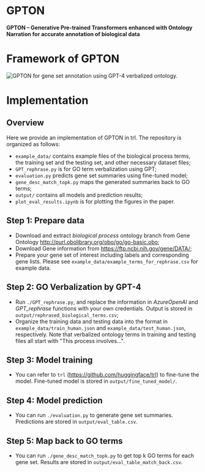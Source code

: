 # GPTON

**GPTON – Generative Pre-trained Transformers enhanced with Ontology Narration for accurate annotation of biological data**

# Framework of GPTON
![GPTON for gene set annotation using GPT-4 verbalized ontology.](./example_data/fig1.png)

# Implementation
## Overview
Here we provide an implementation of GPTON in trl. The repository is organized as follows:
- `example_data/` contains example files of the biological process terms, the training set and the testing set, and other necessary dataset files;
- `GPT_rephrase.py` is for GO term verbalization using GPT;
- `evaluation.py` predicts gene set summaries using fine-tuned model;
- `gene_desc_match_topk.py` maps the generated summaries back to GO terms;
- `output/` contains all models and prediction results;
- `plot_eval_results.ipynb` is for plotting the figures in the paper.


## Step 1: Prepare data
- Download and extract *biological process* ontology branch from Gene Ontology http://purl.obolibrary.org/obo/go/go-basic.obo;
- Download Gene information from https://ftp.ncbi.nih.gov/gene/DATA/;
- Prepare your gene set of interest including labels and corresponding gene lists. Please see `example_data/example_terms_for_rephrase.csv` for example data.
## Step 2: GO Verbalization by GPT-4
- Run `./GPT_rephrase.py`, and replace the information in *AzureOpenAI* and *GPT_rephrase* functions with your own credentials. Output is stored in `output/rephrased_biological_terms.csv`;
- Organize the training data and testing data into the format in `example_data/train_human.json` and `example_data/test_human.json`, respectively. Note that verbalized ontology terms in training and testing files all start with "This process involves...".
## Step 3: Model training
- You can refer to `trl` (https://github.com/huggingface/trl) to fine-tune the model. Fine-tuned model is stored in `output/fine_tuned_model/`.
## Step 4: Model prediction
- You can run `./evaluation.py` to generate gene set summaries. Predictions are stored in `output/eval_table.csv`.
## Step 5: Map back to GO terms
- You can run `./gene_desc_match_topk.py` to get top k GO terms for each gene set. Results are stored in `output/eval_table_match_back.csv`.

